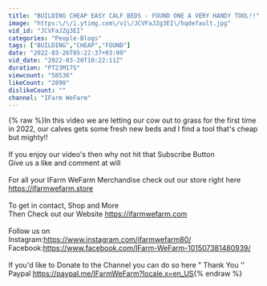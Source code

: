 ```yaml
---
title: "BUILDING CHEAP EASY CALF BEDS - FOUND ONE A VERY HANDY TOOL!!"
image: "https:\/\/i.ytimg.com\/vi\/JCVFaJZg3EI\/hqdefault.jpg"
vid_id: "JCVFaJZg3EI"
categories: "People-Blogs"
tags: ["BUILDING","CHEAP","FOUND"]
date: "2022-03-26T05:22:37+03:00"
vid_date: "2022-03-20T10:22:11Z"
duration: "PT23M17S"
viewcount: "58536"
likeCount: "2890"
dislikeCount: ""
channel: "IFarm WeFarm"
---
```

{% raw %}In this video we are letting our cow out to grass for the first time in 2022, our calves gets some fresh new beds and I find a tool that's cheap but mighty!!<br /><br />If you enjoy our video's then why not hit that Subscribe Button <br />Give us a like and comment at will <br /><br />For all your IFarm WeFarm Merchandise check out our store right here<br /><a rel="nofollow" target="blank" href="https://ifarmwefarm.store">https://ifarmwefarm.store</a><br /><br />To get in contact, Shop and More <br />Then Check out our Website <a rel="nofollow" target="blank" href="https://ifarmwefarm.com">https://ifarmwefarm.com</a><br /><br /> Follow us on <br />Instagram:<a rel="nofollow" target="blank" href="https://www.instagram.com/ifarmwefarm80/">https://www.instagram.com/ifarmwefarm80/</a><br />Facebook:<a rel="nofollow" target="blank" href="https://www.facebook.com/IFarm-WeFarm-101507381480939/">https://www.facebook.com/IFarm-WeFarm-101507381480939/</a><br /><br />If you'd like to Donate to the Channel you can do so here &quot; Thank You ''<br /> Paypal <a rel="nofollow" target="blank" href="https://paypal.me/IFarmWeFarm?locale.x=en_US">https://paypal.me/IFarmWeFarm?locale.x=en_US</a>{% endraw %}
